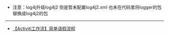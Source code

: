 - 注意：log4j升级log4j2 但是暂未配置log4j2.xml 也未在代码里将logger的包替换成log4j2的包 
------
- [【Activiti工作流】简单请假流程](https://blog.csdn.net/yk10010/article/details/80611188)
